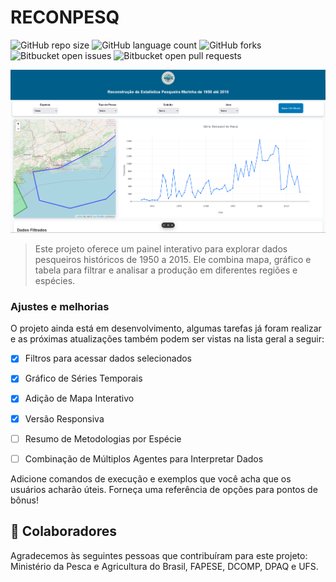 # RECONPESQ

![GitHub repo size](https://img.shields.io/github/repo-size/iuricode/README-template?style=for-the-badge)
![GitHub language count](https://img.shields.io/github/languages/count/iuricode/README-template?style=for-the-badge)
![GitHub forks](https://img.shields.io/github/forks/iuricode/README-template?style=for-the-badge)
![Bitbucket open issues](https://img.shields.io/bitbucket/issues/iuricode/README-template?style=for-the-badge)
![Bitbucket open pull requests](https://img.shields.io/bitbucket/pr-raw/iuricode/README-template?style=for-the-badge)

<img src="reconpesq.png" alt="imagem do site reconpesq">

> Este projeto oferece um painel interativo para explorar dados pesqueiros históricos de 1950 a 2015. Ele combina mapa, gráfico e tabela para filtrar e analisar a produção em diferentes regiões e espécies.

### Ajustes e melhorias

O projeto ainda está em desenvolvimento, algumas tarefas já foram realizar e as próximas atualizações também podem ser vistas na lista geral a seguir:

- [x] Filtros para acessar dados selecionados
- [x] Gráfico de Séries Temporais
- [x] Adição de Mapa Interativo
- [x] Versão Responsiva
- [ ] Resumo de Metodologias por Espécie
- [ ] Combinação de Múltiplos Agentes para Interpretar Dados


Adicione comandos de execução e exemplos que você acha que os usuários acharão úteis. Forneça uma referência de opções para pontos de bônus!

## 🤝 Colaboradores

Agradecemos às seguintes pessoas que contribuíram para este projeto: Ministério da Pesca e Agricultura do Brasil, FAPESE, DCOMP, DPAQ e UFS.

